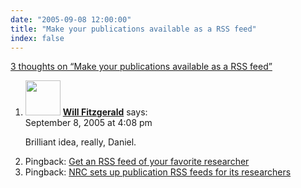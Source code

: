 ```yaml
---
date: "2005-09-08 12:00:00"
title: "Make your publications available as a RSS feed"
index: false
---
```


[3 thoughts on &ldquo;Make your publications available as a RSS feed&rdquo;](/lemire/blog/2005/09-08-make-your-publications-available-as-a-rss-feed)

<ol class="comment-list">
<li id="comment-2605" class="comment even thread-even depth-1">
<div class="comment-author vcard">
<img alt src="https://secure.gravatar.com/avatar/4b85e6b127c527c8dcebe18d1c985e48?s=56&#038;d=mm&#038;r=g" srcset="https://secure.gravatar.com/avatar/4b85e6b127c527c8dcebe18d1c985e48?s=112&#038;d=mm&#038;r=g 2x" class="avatar avatar-56 photo" height="56" width="56" decoding="async" /> <b class="fn"><a href="http://www.entish.org" class="url" rel="ugc external nofollow">Will Fitzgerald</a></b> <span class="says">says:</span> </div>
<div class="comment-metadata"><time datetime="2005-09-08T16:08:38+00:00">September 8, 2005 at 4:08 pm</time></a> </div>
<div class="comment-content">
<p>Brilliant idea, really, Daniel.</p>
</div>
</li>
<li id="comment-22038" class="pingback odd alt thread-odd thread-alt depth-1">
<div class="comment-body">
Pingback: <a href="https://lemire.me/blog/2006/08/16/get-an-rss-feed-of-your-favorite-researcher/" class="url" rel="ugc">Get an RSS feed of your favorite researcher</a> </div>
</li>
<li id="comment-40578" class="pingback even thread-even depth-1">
<div class="comment-body">
Pingback: <a href="https://lemire.me/blog/2006/10/23/nrc-sets-up-publication-rss-feeds-for-its-researchers/" class="url" rel="ugc">NRC sets up publication RSS feeds for its researchers</a> </div>
</li>
</ol>
